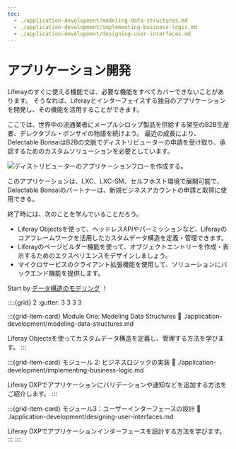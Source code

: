 ```yaml
---
toc:
  - ./application-development/modeling-data-structures.md
  - ./application-development/implementing-business-logic.md
  - ./application-development/designing-user-interfaces.md
---
```

# アプリケーション開発

Liferayのすぐに使える機能では、必要な機能をすべてカバーできないことがあります。 そうなれば、Liferayとインターフェイスする独自のアプリケーションを開発し、その機能を活用することができます。

ここでは、世界中の流通業者にメープルシロップ製品を供給する架空のB2B生産者、デレクタブル・ボンサイの物語を続けよう。 最近の成長により、Delectable BonsaiはB2Bの文脈でディストリビューターの申請を受け取り、承認するためのカスタムソリューションを必要としています。

<!--TASK:
Due to recent growth, Delectable Bonsai needs two custom solutions to streamline business processes and better serve customers: 

1. A distributor application flow for receiving and approving distributors in a B2B context

1. A Ticketing System for customers to report issues and open requests
-->

![ディストリビューターのアプリケーションフローを作成する。](./application-development/images/01.png)

このアプリケーションは、LXC、LXC-SM、セルフホスト環境で展開可能で、Delectable Bonsaiのパートナーは、新規ビジネスアカウントの申請と取得に使用できる。

終了時には、次のことを学んでいることだろう。

* Liferay Objectsを使って、ヘッドレスAPIやパーミッションなど、Liferayのコアフレームワークを活用したカスタムデータ構造を定義・管理できます。
* Liferayのページビルダー機能を使って、オブジェクトエントリーを作成・表示するためのエクスペリエンスをデザインしましょう。
* マイクロサービスのクライアント拡張機能を使用して、ソリューションにバックエンド機能を提供します。
<!--TASK: * Use front-end client extensions to build dynamic user experiences that integrate with object APIs. -->
<!--TASK: * Promote custom applications from UAT/DEV to PRD environments. -->

Start by [データ構造のモデリング](./application-development/modeling-data-structures.md) ！

::::{grid} 2
:gutter: 3 3 3 3

:::{grid-item-card} Module One: Modeling Data Structures
:link: ./application-development/modeling-data-structures.md

Liferay Objectsを使ってカスタムデータ構造を定義し、管理する方法を学びます。
:::

:::{grid-item-card} モジュール 2: ビジネスロジックの実装
:link: ./application-development/implementing-business-logic.md

Liferay DXPでアプリケーションにバリデーションや通知などを追加する方法をご紹介します。
:::

:::{grid-item-card} モジュール3：ユーザーインターフェースの設計
:link: ./application-development/designing-user-interfaces.md

Liferay DXPでアプリケーションインターフェースを設計する方法を学びます。
:::
::::

<!--TASK:
:::{grid-item-card} Module Four: Building a Ticketing System
:link: ./application-development/building-a-ticketing-system.md

Learn how to use advanced features to develop a ticketing system.
:::  
-->
